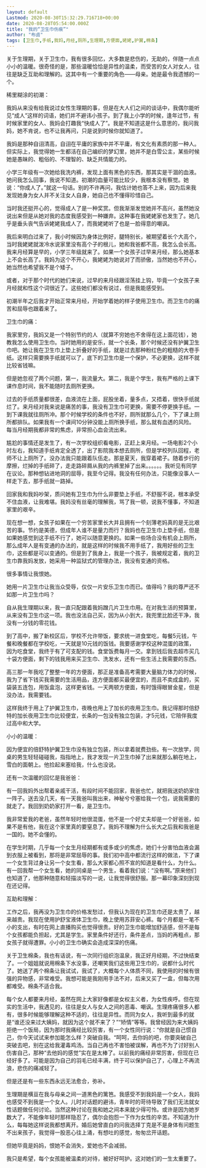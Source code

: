 ```yaml
---
layout: default
Lastmod: 2020-08-30T15:32:29.716718+00:00
date: 2020-08-28T05:54:00.000Z
title: "我的“卫生巾伤痕”"
author: "布卤"
tags: [卫生巾,手纸,我妈,月经,厕所,生理期,方便面,姥姥,护翼,棉条]
---
```


关于生理期，关于卫生巾，我有很多回忆，大多数是悲伤的，无助的，伴随一点点小小的温暖。很奇怪的是，那些温暖恰恰是异性的温柔，而受苦的女人对女人，往往是缺乏互助和理解的。这其中有一个重要的角色——母亲。她是最令我遗憾的一个。

稀里糊涂的初潮：

我妈从来没有给我说过女性生理期的事，但是在大人们之间的谈话中，我偶尔能听见“成人”这样的词语，她们并不避讳小孩子。到了我上小学的时候，逢年过节，有时候家里的女人、我妈会打趣我“快成人了”。我是不知道这是什么意思的，我问我妈，她不肯说，也不让我再问，只是说到时候你就知道了。

我妈是那种自诩清高，自诩在平庸的家族中并不平庸，有文化有素质的那一种人。但实际上，我觉得她一生都活在自己编织的梦幻里，她并不是白雪公主，某些时候她是愚昧的、粗俗的、不理智的、缺乏共情能力的。

小学三年级有一次她给我洗内裤，发现上面有黑色的东西，那其实是干涸的血液。她问我怎么回事，我说不知道。初潮的血量可能比较少，我根本没有察觉。她说：“你成人了。”就这一句话。别的不许再问，我估计她也答不上来，因为后来我发现她身为女人并不关注女人自身，她自己也不懂得珍惜自己。

当时我还挺开心的，觉得成人了是一种奖赏。但我渐渐发觉她并不高兴，虽然她没说出来但是从她对我的态度我感受到一种嫌弃。这种事在我姥姥家也发生了。她几乎是垂头丧气告诉姥姥我成人了，而我姥姥听了也是一脸得意的嘲讽。

我后来明白过来了，我小时候因为身体比例好，腿特别长，被期望着长个大高个，当时我姥姥就泼冷水说家里没有高个子的根儿，她和我爸都不高，我怎么会长高。我来月经算是早的，小学三年级就来了。如果一个女孩子过早来月经，那么她基本上不会长高了。我妈为这个不开心，我姥姥为她说对了而骄傲，当然她也不开心，她当然也希望我不是个矮子。

或者，对于那个时代的她们来说，过早的来月经跟淫荡挂上钩，毕竟一个女孩子来月经就和性这个词很近了。这些她们都没有说过，但是我能感受到。

初潮半年之后我才开始正常来月经，开始学着她的样子使用卫生巾。而卫生巾的痛苦和屈辱也跟着来了。

卫生巾的痛：

我家里穷，我妈又是一个特别节约的人（就算不穷她也不舍得在这上面花钱），她教我怎么使用卫生巾。当时她用的是安乐，就一个长条，那个时候还没有护翼卫生巾吧。她让我在卫生巾上垫上折叠好的手纸，就是过去那种粉红色的粗糙的大卷手纸。这样只需要换手纸就可以了，底下的卫生巾是一个保护，不必更换，这样不就比较省钱嘛。

但是她忽视了两个问题，第一，我流量大。第二，我是个学生，我有严格的上课下课作息时间，我不能随时去厕所更换。

过去的手纸质量都很差，血液流在上面，屁股坐着，量多点，又捂着，很快手纸就烂了。来月经对我来说是痛苦的事，我没有卫生巾可更换，需要不停更换手纸。一到下课我就往厕所冲。那个时候学校的条件也不好，厕所就那么几个，下了课上厕所都排队。如果我有一个课间10分钟没能上厕所换手纸，那么就有血透的风险。每当月经期我都非常的焦虑，非常担心血会流出来。

尴尬的事情还是发生了，有一次学校组织看电影，正赶上来月经。一场电影2个小时左右，我知道手纸肯定全透了，出了影院我本想去厕所，但是学校列队回程，老师不让上厕所了。没办法我只能跟着队伍走。那是夏天，我穿着裙子。随着步行的摩擦，烂掉的手纸碎了，走走路碎屑从我的内裤里掉了出来。。。。。。我听见有同学在议论。那种想钻进地洞的屈辱，我至今记得。我没有任何办法，只能像没事人一样走下去，那手纸就一路掉。

回家我和我妈吵架，质问她有卫生巾为什么非要垫上手纸，不舒服不说，根本承受不住血液，让我难堪。我妈没有丝毫的理解我，骂了我一顿，说我不懂事，不知道家里的艰辛。

现在想一想，女孩子如果在一个穷苦家里长大并且拥有一个刻薄老妈真的是无比艰苦的事。节约是美德，但成年人谁不是量力而行？我妈也在卫生巾上垫手纸，但是如果她感觉到这手纸不行了，她可以随意更换的。如果一些场合没有机会上厕所，那么成年人是有变通的办法的，就是这样的时候我不用手纸了，我用好些的卫生巾，这些都是可以变通的。但是到了我身上，我是一个孩子，我被规定着，我的卫生巾靠我妈发放，她采用一种监狱式的管理办法，我没有变通的资格。

很多事情让我恨她。

她用一片卫生巾让我当众受辱，仅仅一片安乐卫生巾而已。值得吗？我的尊严还不如那一片卫生巾吗？

自从我生理期以来，我一直只配跟着我妈蹭几片卫生巾用。在对我生活的预算里，从来没有卫生巾这一项。我也没法自己买，因为从小到大，我兜里比脸还干净，我没有一分钱的零花钱。

到了高中，搬了新校区后，学校不允许带饭，要求统一进食堂吃，每餐5元钱，午餐和晚餐都在学校吃，一天就是10元钱的饭钱。我要感谢学校这种混蛋的政策，因为吃食堂，我终于有了可支配的钱。食堂饭费每月一交。拿到钱后我去超市买几十袋方便面，剩下的钱我用来买卫生巾、洗发水，还有一些生活上我需要的东西。

高三那一年我吃了整整一年的方便面，那正是准备高考需要大量脑力体力的时候，我为了省下钱买我需要的生活用品，连方便面都买最便宜的，而且不卖成盒的，买袋装五连包，用饭盒泡，这样更省钱。一天两顿方便面，有时饿得眼冒金星，但是没办法，我需要钱。

这样我终于用上了护翼卫生巾，夜晚也用上了加长的夜用卫生巾。我记得那时倍舒特的加长夜用卫生巾比较便宜，长条的一包没有独立包装，才5元钱，它陪伴我度过高中和大学。

小小的温暖：

因为便宜的倍舒特护翼卫生巾没有独立包装，所以拿着就费劲些。有一次放学，同桌的男生轻轻碰碰我，指指地上，我才发现一片卫生巾掉了出来就那么躺在地上，雪白的面朝上。他捡起来塞给我，什么也没说。

还有一次温暖的回忆是我爸爸：

有一回我妈外出帮着亲戚干活，有段时间不能回家，我爸也忙，就把我送奶奶家住一阵子。送去没几天，有一天我爸叫我出来，神秘兮兮塞给我一个包，说我需要的就走了。我回到奶奶家打开一看，是卫生巾。

我非常爱我的老爸，虽然年轻时他很混蛋，他不是一个好丈夫却是一个好爸爸，如果不是有他，我在这个家里真的要窒息了。我妈不理解为什么长大之后我和我爸是一国的。她不会懂的。

在学生时期，几乎每一个女生月经期都有或多或少的焦虑，她们十分害怕血液会漏到衣服上被看到，那将是非常屈辱的事。我们初中高中都流行这样的做法，下了课一个女生背过身让另一个女生看，那么大家都心照不宣的知道是看什么，为什么。有一回我帮一个女生看，她的同桌是一个男生，看着我们说：“没有啊。”原来他们也知道了，他那种随意和轻描淡写的一说，让我觉得很舒服。那一幕印象深刻到现在还记得。

互助和理解：

工作之后，我再没为卫生巾的价格发愁过，但我认为现在的卫生巾还是太贵了，越来越贵。我现在使用护舒宝液体卫生巾，晚上使用苏菲安心裤。每个月都是一笔不小的支出，有时在网上直播购买也觉得很贵。好的卫生巾能增加舒适感，但不是每个女孩都能负担起，尤其是学生。家里条件好还行，条件差点，当妈的再粗点，那女孩子就得遭罪。小小的卫生巾确实会造成深深的伤痛。

关于卫生棉条，我也有话说，有一次同行组织泡温泉，我正好月经期，不过快结束了。一个姐姐就说用棉条下水没事，还嘲笑我们这些用卫生巾的，说都什么时代了。她送了两个棉条让我试试，我试了，大概每个人体质不同，我使用的时候有很强的异物感，非常难受。我想可能是我刚用手法不对，后来又买了一盒，但每次用都难受。棉条不适合我。

每个女人都要来月经，虽然在网上大家好像都是女权主义者，为女性疾呼。但在现实的生活中，我遇见的，往往是女人与女人之间的恶毒、嘲讽。生理疼痛很多人都有，很多时候能够理解这种不适的，往往是异性。而同为女人，我听到最多的就是“谁还没来过大姨妈，就因为这个就不来了？”“矫情”等等。我曾经因为来大姨妈拒绝一个饭局，因为那时我痛经比较厉害，有一个女性同行说：“你就是自己惯自己，你今天试试来参加能怎么样？突破自我。“呵呵，去你妈的吧，你要突破自己突破去吧，别在这给我灌毒鸡汤。当自己再也不害怕被误解，再也不为了讨好别人伤害自己，那种“去他妈的感觉”实在是太棒了。以前我的痛经非常厉害，但现在已经好多了。可能是因为自己的羽毛已经丰满，终于可以保护自己了，心理上不再流浪，悲伤的痛减轻了。

但是还是有一些东西永远无法愈合，弥补。

生理期是横亘在我与母亲之间一道黑色的篱笆。我感受不到我妈是一个女人，我妈也感受不到我是一个女人。儿时对话题的避讳，青年时的苛待导致了我们无法就女性话题做任何讨论。当然这种讨论在我和她之间本来就少得可怜。或许是因为她岁数大了，不能像年轻时那样隐忍了，偶尔会抱怨一下作为女性的辛苦。不知道为什么，每每她这样说我都想离开。婚后她曾直白的问我选择丁克是不是身体有问题生不出来孩子，我觉得一股恶心往上涌，有想吐的感觉，匆匆岔开话题。

但她毕竟是妈妈，恨她不会消失，爱她也不会减弱。

我只是希望，每个女孩能被温柔的对待，被好好呵护。这对她们的一生太重要了。

